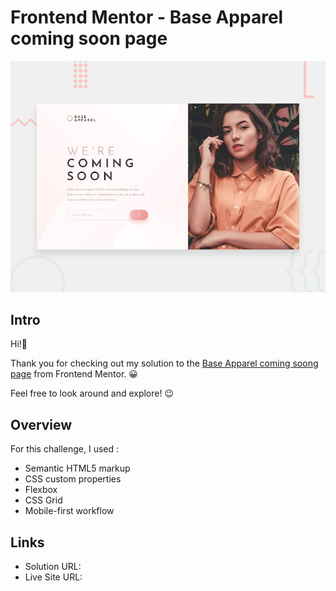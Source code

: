# Frontend Mentor - Base Apparel coming soon page

![Base Apparel coming soon page](./design/desktop-preview.jpg)

## Intro

Hi!👋 <br>

Thank you for checking out my solution to the [Base Apparel coming soong page](https://www.frontendmentor.io/challenges/base-apparel-coming-soon-page-5d46b47f8db8a7063f9331a0) from Frontend Mentor. 😀

Feel free to look around and explore! 😉

## Overview

For this challenge, I used :

- Semantic HTML5 markup
- CSS custom properties
- Flexbox
- CSS Grid
- Mobile-first workflow

## Links

- Solution URL: []()
- Live Site URL: []()
